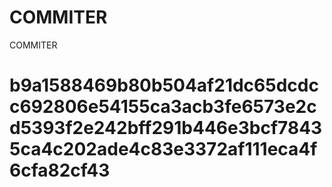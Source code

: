 # COMMITER
COMMITER






# b9a1588469b80b504af21dc65dcdcc692806e54155ca3acb3fe6573e2cd5393f2e242bff291b446e3bcf78435ca4c202ade4c83e3372af111eca4f6cfa82cf43
